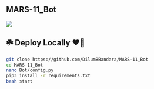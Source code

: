 ## MARS-11_Bot

<a href="https://t.me/Mars11Lkbot"><img src="https://graph.org/file/59276d20ae3f97897d285.jpg"></a>

## ☘️ Deploy Locally ❤️‍🔥

```bash
git clone https://github.com/DilumBBandara/MARS-11_Bot
cd MARS-11_Bot
nano Bot/config.py
pip3 install -r requirements.txt
bash start
```
